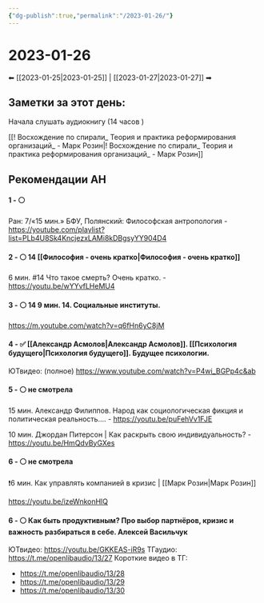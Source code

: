 ```yaml
---
{"dg-publish":true,"permalink":"/2023-01-26/"}
---
```


# 2023-01-26
⬅ [[2023-01-25\|2023-01-25]] | [[2023-01-27\|2023-01-27]] ➡
## Заметки за этот день:

Начала слушать аудиокнигу (14 часов )

[[! Восхождение по спирали_ Теория и практика реформирования организаций_ - Марк Розин\|! Восхождение по спирали_ Теория и практика реформирования организаций_ - Марк Розин]]



## Рекомендации АН

#### 1 - ⚪
Ран: 7/«15 мин.» БФУ, Полянский: Философская антропология - https://youtube.com/playlist?list=PLb4U8Sk4KncjezxLAMi8kDBgsyYY904D4

#### 2 - ⚪ 14 [[Философия - очень кратко\|Философия - очень кратко]]
6 мин. #14 Что такое смерть? Очень кратко. - https://youtu.be/wYYvfLHeMU4

#### 3 - ⚪ 14 9 мин. 14. Социальные институты. 
https://m.youtube.com/watch?v=q6fHn6yC8jM

#### 4 - ✅ [[Александр Асмолов\|Александр Асмолов]]. [[Психология будущего\|Психология будущего]]. Будущее психологии.
ЮТвидео: (полное) https://www.youtube.com/watch?v=P4wi_BGPp4c&ab

#### 5 - ⚪ не смотрела
15 мин. Александр Филиппов. Народ как социологическая фикция и политическая реальность…. - https://youtu.be/puFehVv1FJE

10 мин. Джордан Питерсон | Как раскрыть свою индивидуальность? - 
﻿https://youtu.be/HmQdvByGXes

#### 6 - ⚪ не смотрела
❗️6 мин. Как управлять компанией в кризис | [[Марк Розин\|Марк Розин]]

﻿https://youtu.be/izeWnkonHlQ

#### 6 - ⚪ Как быть продуктивным? Про выбор партнёров, кризис и важность разбираться в себе. Алексей Васильчук
ЮТвидео: https://youtu.be/GKKEAS-iR9s
ТГаудио: https://t.me/openlibaudio/13/27
Короткие видео в ТГ: 
- https://t.me/openlibaudio/13/28
- https://t.me/openlibaudio/13/29
- https://t.me/openlibaudio/13/30

